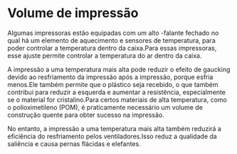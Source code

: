Volume de impressão
====
Algumas impressoras estão equipadas com um alto -falante fechado no qual há um elemento de aquecimento e sensores de temperatura, para poder controlar a temperatura dentro da caixa.Para essas impressoras, esse ajuste permite controlar a temperatura do ar dentro da caixa.

A impressão a uma temperatura mais alta pode reduzir o efeito de gaucking devido ao resfriamento da impressão após a impressão, porque esfria menos.Ele também permite que o plástico seja recebido, o que também contribui para reduzir a esquerda e aumentar a resistência, especialmente se o material for cristalino.Para certos materiais de alta temperatura, como o polioximetileno (POM), é praticamente necessário um volume de construção quente para obter sucesso na impressão.

No entanto, a impressão a uma temperatura mais alta também reduzirá a eficiência do resfriamento pelos ventiladores.Isso reduz a qualidade da saliência e causa pernas flácidas e elefantes.